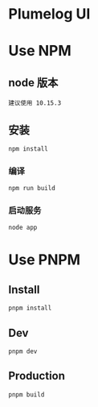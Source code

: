 # Plumelog UI

# Use NPM

## node 版本

```plaintext
建议使用 10.15.3
```

## 安装

```bash
npm install
```

### 编译

```bash
npm run build
```

### 启动服务

```bash
node app
```

# Use PNPM

## Install

```shell
pnpm install
```

## Dev

```shell
pnpm dev
```

## Production

```shell
pnpm build
```

